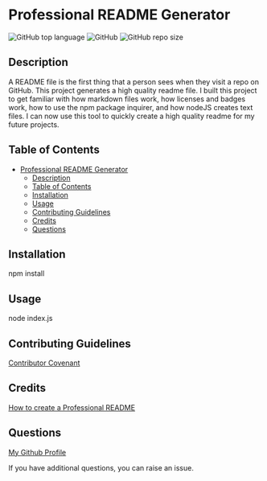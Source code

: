 # Professional README Generator

![GitHub top language](https://img.shields.io/github/languages/top/Disha2022/readme-generator)
![GitHub](https://img.shields.io/github/license/Disha2022/readme-generator)
![GitHub repo size](https://img.shields.io/github/repo-size/Disha2022/readme-generator)

## Description

 A README file is the first thing that a person sees when they visit a repo on GitHub. This project generates a high quality readme file. I built this project to get familiar with how markdown files work, how licenses and badges work, how to use the npm package inquirer, and how nodeJS creates text files. I can now use this tool to quickly create a high quality readme for my future projects.

## Table of Contents

- [Professional README Generator](#professional-readme-generator)
  - [Description](#description)
  - [Table of Contents](#table-of-contents)
  - [Installation](#installation)
  - [Usage](#usage)
  - [Contributing Guidelines](#contributing-guidelines)
  - [Credits](#credits)
  - [Questions](#questions)

## Installation

npm install

## Usage

node index.js

## Contributing Guidelines

[Contributor Covenant](https://www.contributor-covenant.org/)

## Credits

[How to create a Professional README](https://coding-boot-camp.github.io/full-stack/github/professional-readme-guide)

## Questions

[My Github Profile](https://github.com/Disha2022)

If you have additional questions, you can raise an issue.
